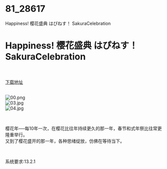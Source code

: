 # 81_28617
Happiness! 樱花盛典 はぴねす！ SakuraCelebration
# Happiness! 樱花盛典 はぴねす！ SakuraCelebration
 <br/></br>
[下载地址](https://www.switch520.cc/article/28617 "下载地址")
<br/></br>

<p><img title="00.png" src="https://www.switch520.cc/muke_img/2022_03_24_834295b933e6d.png" alt="00.png"><br>
<img title="03.jpg" src="https://www.switch520.cc/muke_img/2022_03_24_8d67de81227c0.jpg" alt="03.jpg"><br>
<img title="04.jpg" src="https://www.switch520.cc/muke_img/2022_03_24_660b849074b18.jpg" alt="04.jpg"></p>
<p>&nbsp;</p>
<p>樱花年──每10年一次，在樱花比往年持续更久的那一年，春节和式年祭比往常更隆重举行。<br>
又到了樱花盛开的那一年，各种思绪绽放，仿佛在等待当下。</p>
<p>&nbsp;</p>
<p>系统要求:13.2.1</p>



